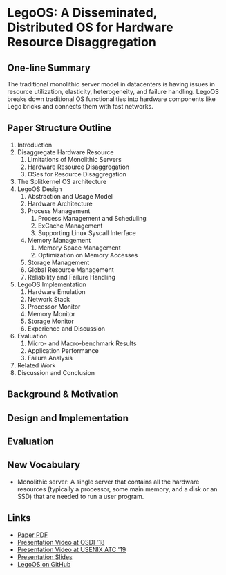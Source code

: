 # LegoOS: A Disseminated, Distributed OS for Hardware Resource Disaggregation

## One-line Summary

The traditional monolithic server model in datacenters is having issues in resource utilization, elasticity, heterogeneity, and failure handling. LegoOS breaks down traditional OS functionalities into hardware components like Lego bricks and connects them with fast networks.

## Paper Structure Outline

1. Introduction
2. Disaggregate Hardware Resource
   1. Limitations of Monolithic Servers
   2. Hardware Resource Disaggregation
   3. OSes for Resource Disaggregation
3. The Splitkernel OS architecture
4. LegoOS Design
   1. Abstraction and Usage Model
   2. Hardware Architecture
   3. Process Management
      1. Process Management and Scheduling
      2. ExCache Management
      3. Supporting Linux Syscall Interface
   4. Memory Management
      1. Memory Space Management
      2. Optimization on Memory Accesses
   5. Storage Management
   6. Global Resource Management
   7. Reliability and Failure Handling
5. LegoOS Implementation
   1. Hardware Emulation
   2. Network Stack
   3. Processor Monitor
   4. Memory Monitor
   5. Storage Monitor
   6. Experience and Discussion
6. Evaluation
   1. Micro- and Macro-benchmark Results
   2. Application Performance
   3. Failure Analysis
7. Related Work
8. Discussion and Conclusion

## Background & Motivation

## Design and Implementation

## Evaluation

## New Vocabulary

* Monolithic server: A single server that contains all the hardware resources \(typically a processor, some main memory, and a disk or an SSD\) that are needed to run a user program.

## Links

* [Paper PDF](https://www.usenix.org/system/files/osdi18-shan.pdf)
* [Presentation Video at OSDI '18](https://www.youtube.com/watch?v=GX74Q2-ZOQE)
* [Presentation Video at USENIX ATC '19](https://www.youtube.com/watch?v=KJqYHuL59_s)
* [Presentation Slides](https://www.usenix.org/sites/default/files/conference/protected-files/osdi18_slides_shan.pdf)
* [LegoOS on GitHub](https://github.com/WukLab/LegoOS)









